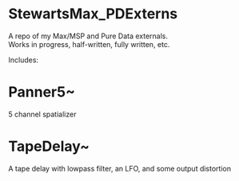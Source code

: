 # StewartsMax_PDExterns
 A repo of my Max/MSP and Pure Data externals. <br>
 Works in progress, half-written, fully written, etc.
 
 Includes: 
 
# Panner5~
 5 channel spatializer <br>
 
# TapeDelay~
 A tape delay with lowpass filter, an LFO, and some output distortion 

